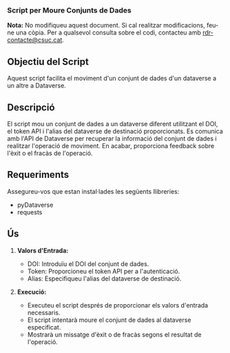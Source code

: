 ### Script per Moure Conjunts de Dades

**Nota:** No modifiqueu aquest document. Si cal realitzar modificacions, feu-ne una còpia. Per a qualsevol consulta sobre el codi, contacteu amb rdr-contacte@csuc.cat.

## Objectiu del Script

Aquest script facilita el moviment d'un conjunt de dades d'un dataverse a un altre a Dataverse.

## Descripció

El script mou un conjunt de dades a un dataverse diferent utilitzant el DOI, el token API i l'alias del dataverse de destinació proporcionats. Es comunica amb l'API de Dataverse per recuperar la informació del conjunt de dades i realitzar l'operació de moviment. En acabar, proporciona feedback sobre l'èxit o el fracàs de l'operació.

## Requeriments

Assegureu-vos que estan instal·lades les següents llibreries:
- pyDataverse
- requests

## Ús

1. **Valors d'Entrada:**
    - DOI: Introduïu el DOI del conjunt de dades.
    - Token: Proporcioneu el token API per a l'autenticació.
    - Alias: Especifiqueu l'alias del dataverse de destinació.

2. **Execució:**
    - Executeu el script després de proporcionar els valors d'entrada necessaris.
    - El script intentarà moure el conjunt de dades al dataverse especificat.
    - Mostrarà un missatge d'èxit o de fracàs segons el resultat de l'operació.

